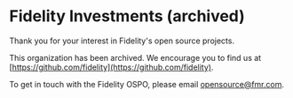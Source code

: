 # Fidelity Investments (archived)

Thank you for your interest in Fidelity's open source projects.

This organization has been archived. We encourage you to find us at [https://github.com/fidelity](https://github.com/fidelity).

To get in touch with the Fidelity OSPO, please email [opensource@fmr.com](mailto:opensource@fmr.com).
